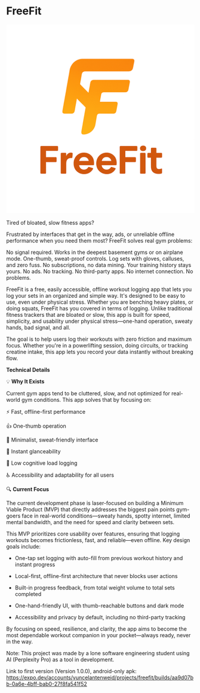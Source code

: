 # FreeFit

![Alt FreeFit Logo](assets/images/freefit_logo.png)

Tired of bloated, slow fitness apps?

Frustrated by interfaces that get in the way, ads, or unreliable offline performance when you need them most?
FreeFit solves real gym problems:

No signal required. Works in the deepest basement gyms or on airplane mode.
One-thumb, sweat-proof controls. Log sets with gloves, calluses, and zero fuss.
No subscriptions, no data mining. Your training history stays yours.
No ads. No tracking. No third-party apps.
No internet connection. No problems.

FreeFit is a free, easily accessible, offline workout logging app that lets you log your sets in an organized and simple way. It's designed to be easy to use, even under physical stress. Whether you are benching heavy plates, or doing squats, FreeFit has you covered in terms of logging. Unlike traditional fitness trackers that are bloated or slow, this app is built for speed, simplicity, and usability under physical stress—one-hand operation, sweaty hands, bad signal, and all.

The goal is to help users log their workouts with zero friction and maximum focus. Whether you're in a powerlifting session, doing circuits, or tracking creatine intake, this app lets you record your data instantly without breaking flow.


**Technical Details**


💡 **Why It Exists**

Current gym apps tend to be cluttered, slow, and not optimized for real-world gym conditions. This app solves that by focusing on:

⚡️ Fast, offline-first performance

👍 One-thumb operation

🧼 Minimalist, sweat-friendly interface

👀 Instant glanceability

🧠 Low cognitive load logging

♿️ Accessibility and adaptability for all users

🔍 **Current Focus**

The current development phase is laser-focused on building a Minimum Viable Product (MVP) that directly addresses the biggest pain points gym-goers face in real-world conditions—sweaty hands, spotty internet, limited mental bandwidth, and the need for speed and clarity between sets.

This MVP prioritizes core usability over features, ensuring that logging workouts becomes frictionless, fast, and reliable—even offline. Key design goals include:

- One-tap set logging with auto-fill from previous workout history and instant progress

- Local-first, offline-first architecture that never blocks user actions

- Built-in progress feedback, from total weight volume to total sets completed

- One-hand-friendly UI, with thumb-reachable buttons and dark mode

- Accessibility and privacy by default, including no third-party tracking

By focusing on speed, resilience, and clarity, the app aims to become the most dependable workout companion in your pocket—always ready, never in the way.

Note: This project was made by a lone software engineering student using AI (Perplexity Pro) as a tool in development.

Link to first version (Version 1.0.0), android-only apk: https://expo.dev/accounts/vuncelantenweid/projects/freefit/builds/aa9d07bb-0a6e-4bff-bab0-27f8fa541f52





